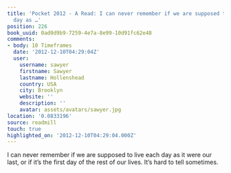 ```yaml
---
title: 'Pocket 2012 - A Read: I can never remember if we are supposed to live each
  day as …'
position: 226
book_uuid: 0ad0d9b9-7259-4e7a-8e99-10d91fc62e48
comments:
- body: 10 Timeframes
  date: '2012-12-10T04:29:04Z'
  user:
    username: sawyer
    firstname: Sawyer
    lastname: Hollenshead
    country: USA
    city: Brooklyn
    website: ''
    description: ''
    avatar: assets/avatars/sawyer.jpg
location: '0.0833196'
source: readmill
touch: true
highlighted_on: '2012-12-10T04:29:04.000Z'
---
```


I can never remember if we are supposed to live each day as it were our last, or if it’s the first day of the rest of our lives. It’s hard to tell sometimes.